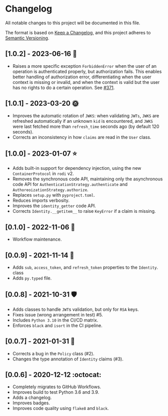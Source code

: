 # Changelog

All notable changes to this project will be documented in this file.

The format is based on [Keep a Changelog](https://keepachangelog.com/en/1.0.0/),
and this project adheres to [Semantic Versioning](https://semver.org/spec/v2.0.0.html).

## [1.0.2] - 2023-06-16 :corn:
- Raises a more specific exception `ForbiddenError` when the user of an
  operation is authenticated properly, but authorization fails.
  This enables better handling of authorization error, differentiating when the
  user context is missing or invalid, and when the context is valid but the
  user has no rights to do a certain operation. See [#371](https://github.com/Neoteroi/BlackSheep/issues/371).

## [1.0.1] - 2023-03-20 :sun_with_face:
- Improves the automatic rotation of `JWKS`: when validating `JWTs`, `JWKS` are
  refreshed automatically if an unknown `kid` is encountered, and `JWKS` were
  last fetched more than `refresh_time` seconds ago (by default 120 seconds).
- Corrects an inconsistency in how `claims` are read in the `User` class.

## [1.0.0] - 2023-01-07 :star:
- Adds built-in support for dependency injection, using the new `ContainerProtocol`
  in `rodi` v2.
- Removes the synchronous code API, maintaining only the asynchronous code API
  for `AuthenticationStrategy.authenticate` and `AuthoreoizationStrategy.authorize`.
- Replaces `setup.py` with `pyproject.toml`.
- Reduces imports verbosity.
- Improves the `identity_getter` code API.
- Corrects `Identity.__getitem__` to raise `KeyError` if a claim is missing.

## [0.1.0] - 2022-11-06 :snake:
- Workflow maintenance.

## [0.0.9] - 2021-11-14 :swan:
- Adds `sub`, `access_token`, and `refresh_token` properties to the `Identity`.
  class
- Adds `py.typed` file.

## [0.0.8] - 2021-10-31 :shield:
- Adds classes to handle `JWT`s validation, but only for `RSA` keys.
- Fixes issue (wrong arrangement in test) #5.
- Includes `Python 3.10` in the CI/CD matrix.
- Enforces `black` and `isort` in the CI pipeline.

## [0.0.7] - 2021-01-31 :grapes:
- Corrects a bug in the `Policy` class (#2).
- Changes the type annotation of `Identity` claims (#3).

## [0.0.6] - 2020-12-12 :octocat:
- Completely migrates to GitHub Workflows.
- Improves build to test Python 3.6 and 3.9.
- Adds a changelog.
- Improves badges.
- Improves code quality using `flake8` and `black`.
